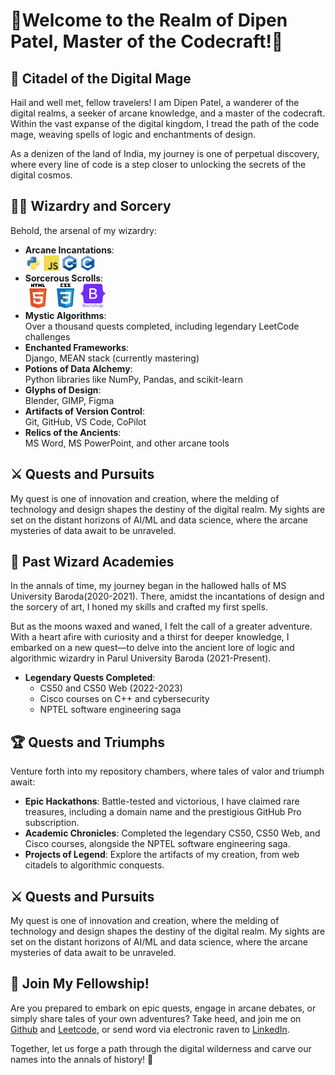 # 🐉Welcome to the Realm of Dipen Patel, Master of the Codecraft!🚀 #

## 🏰 Citadel of the Digital Mage

Hail and well met, fellow travelers! I am Dipen Patel, a wanderer of the digital realms, a seeker of arcane knowledge, and a master of the codecraft. Within the vast expanse of the digital kingdom, I tread the path of the code mage, weaving spells of logic and enchantments of design.

As a denizen of the land of India, my journey is one of perpetual discovery, where every line of code is a step closer to unlocking the secrets of the digital cosmos.

## 🧙‍♂️ Wizardry and Sorcery

Behold, the arsenal of my wizardry:

- **Arcane Incantations**:<br><img src="https://raw.githubusercontent.com/devicons/devicon/master/icons/python/python-original.svg" alt="python" width="25" height="25"> <img src="https://raw.githubusercontent.com/devicons/devicon/master/icons/javascript/javascript-original.svg" alt="javascript" width="25" height="25"> <img src="https://raw.githubusercontent.com/devicons/devicon/master/icons/cplusplus/cplusplus-original.svg" alt="cplusplus" width="25" height="25"> <img src="https://raw.githubusercontent.com/devicons/devicon/master/icons/c/c-original.svg" alt="c" width="25" height="25">
- **Sorcerous Scrolls**:<br> <img src="https://raw.githubusercontent.com/devicons/devicon/master/icons/html5/html5-original-wordmark.svg" alt="html5" width="40" height="40">    <img src="https://raw.githubusercontent.com/devicons/devicon/master/icons/css3/css3-original-wordmark.svg" alt="css3" width="40" height="40">     <img src="https://raw.githubusercontent.com/devicons/devicon/master/icons/bootstrap/bootstrap-plain-wordmark.svg" alt="bootstrap" width="40" height="40">
- **Mystic Algorithms**:<br> Over a thousand quests completed, including legendary LeetCode challenges
- **Enchanted Frameworks**:<br> Django, MEAN stack (currently mastering)
- **Potions of Data Alchemy**:<br> Python libraries like NumPy, Pandas, and scikit-learn
- **Glyphs of Design**:<br> Blender, GIMP, Figma
- **Artifacts of Version Control**:<br> Git, GitHub, VS Code, CoPilot
- **Relics of the Ancients**:<br> MS Word, MS PowerPoint, and other arcane tools

## ⚔️ Quests and Pursuits

My quest is one of innovation and creation, where the melding of technology and design shapes the destiny of the digital realm. My sights are set on the distant horizons of AI/ML and data science, where the arcane mysteries of data await to be unraveled.

## 📜 Past Wizard Academies

In the annals of time, my journey began in the hallowed halls of MS University Baroda(2020-2021). There, amidst the incantations of design and the sorcery of art, I honed my skills and crafted my first spells.

But as the moons waxed and waned, I felt the call of a greater adventure. With a heart afire with curiosity and a thirst for deeper knowledge, I embarked on a new quest—to delve into the ancient lore of logic and algorithmic wizardry in Parul University Baroda (2021-Present).

- **Legendary Quests Completed**: 
    - CS50 and CS50 Web (2022-2023)
    - Cisco courses on C++ and cybersecurity
    - NPTEL software engineering saga

## 🏆 Quests and Triumphs

Venture forth into my repository chambers, where tales of valor and triumph await:

- **Epic Hackathons**: Battle-tested and victorious, I have claimed rare treasures, including a domain name and the prestigious GitHub Pro subscription.
- **Academic Chronicles**: Completed the legendary CS50, CS50 Web, and Cisco courses, alongside the NPTEL software engineering saga.
- **Projects of Legend**: Explore the artifacts of my creation, from web citadels to algorithmic conquests.

## ⚔️ Quests and Pursuits

My quest is one of innovation and creation, where the melding of technology and design shapes the destiny of the digital realm. My sights are set on the distant horizons of AI/ML and data science, where the arcane mysteries of data await to be unraveled.

## 🔗 Join My Fellowship!

Are you prepared to embark on epic quests, engage in arcane debates, or simply share tales of your own adventures? Take heed, and join me on [Github](https://github.com/DOodle25) and [Leetcode](https://leetcode.com/DIPEN125/), or send word via electronic raven to [LinkedIn](https://www.linkedin.com/in/dipen-patel-792296260/).

Together, let us forge a path through the digital wilderness and carve our names into the annals of history! 🌌

